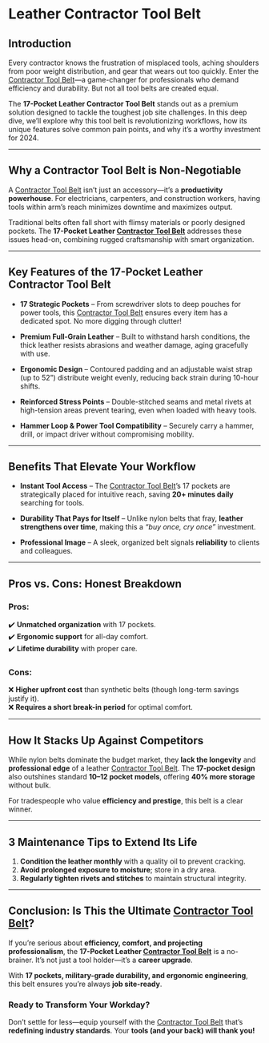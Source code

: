 # Leather Contractor Tool Belt 

## Introduction

Every contractor knows the frustration of misplaced tools, aching shoulders from poor weight distribution, and gear that wears out too quickly. Enter the [Contractor Tool Belt](https://toolsbelts.com/product/contractor-tool-belt/)—a game-changer for professionals who demand efficiency and durability. But not all tool belts are created equal. 

The **17-Pocket Leather Contractor Tool Belt** stands out as a premium solution designed to tackle the toughest job site challenges. In this deep dive, we’ll explore why this tool belt is revolutionizing workflows, how its unique features solve common pain points, and why it’s a worthy investment for 2024.

---

## Why a Contractor Tool Belt is Non-Negotiable

A [Contractor Tool Belt](https://toolsbelts.com/product/contractor-tool-belt/) isn’t just an accessory—it’s a **productivity powerhouse**. For electricians, carpenters, and construction workers, having tools within arm’s reach minimizes downtime and maximizes output. 

Traditional belts often fall short with flimsy materials or poorly designed pockets. The **17-Pocket Leather [Contractor Tool Belt](https://toolsbelts.com/product/contractor-tool-belt/)** addresses these issues head-on, combining rugged craftsmanship with smart organization.

---

## Key Features of the 17-Pocket Leather Contractor Tool Belt

- **17 Strategic Pockets** – From screwdriver slots to deep pouches for power tools, this [Contractor Tool Belt](https://toolsbelts.com/product/contractor-tool-belt/) ensures every item has a dedicated spot. No more digging through clutter!

- **Premium Full-Grain Leather** – Built to withstand harsh conditions, the thick leather resists abrasions and weather damage, aging gracefully with use.

- **Ergonomic Design** – Contoured padding and an adjustable waist strap (up to 52”) distribute weight evenly, reducing back strain during 10-hour shifts.

- **Reinforced Stress Points** – Double-stitched seams and metal rivets at high-tension areas prevent tearing, even when loaded with heavy tools.

- **Hammer Loop & Power Tool Compatibility** – Securely carry a hammer, drill, or impact driver without compromising mobility.

---

## Benefits That Elevate Your Workflow

- **Instant Tool Access** – The [Contractor Tool Belt](https://toolsbelts.com/product/contractor-tool-belt/)’s 17 pockets are strategically placed for intuitive reach, saving **20+ minutes daily** searching for tools.

- **Durability That Pays for Itself** – Unlike nylon belts that fray, **leather strengthens over time**, making this a *“buy once, cry once”* investment.

- **Professional Image** – A sleek, organized belt signals **reliability** to clients and colleagues.

---

## Pros vs. Cons: Honest Breakdown

### **Pros:**
✔️ **Unmatched organization** with 17 pockets.  
✔️ **Ergonomic support** for all-day comfort.  
✔️ **Lifetime durability** with proper care.  

### **Cons:**
❌ **Higher upfront cost** than synthetic belts (though long-term savings justify it).  
❌ **Requires a short break-in period** for optimal comfort.  

---

## How It Stacks Up Against Competitors

While nylon belts dominate the budget market, they **lack the longevity** and **professional edge** of a leather [Contractor Tool Belt](https://toolsbelts.com/product/contractor-tool-belt/). The **17-pocket design** also outshines standard **10–12 pocket models**, offering **40% more storage** without bulk. 

For tradespeople who value **efficiency and prestige**, this belt is a clear winner.

---

## 3 Maintenance Tips to Extend Its Life

1. **Condition the leather monthly** with a quality oil to prevent cracking.  
2. **Avoid prolonged exposure to moisture**; store in a dry area.  
3. **Regularly tighten rivets and stitches** to maintain structural integrity.  

---

## Conclusion: Is This the Ultimate [Contractor Tool Belt](https://toolsbelts.com/product/contractor-tool-belt/)?

If you’re serious about **efficiency, comfort, and projecting professionalism**, the **17-Pocket Leather [Contractor Tool Belt](https://toolsbelts.com/product/contractor-tool-belt/)** is a no-brainer. It’s not just a tool holder—it’s a **career upgrade**. 

With **17 pockets, military-grade durability, and ergonomic engineering**, this belt ensures you’re always **job site-ready**.

### **Ready to Transform Your Workday?**  
Don’t settle for less—equip yourself with the [Contractor Tool Belt](https://toolsbelts.com/product/contractor-tool-belt/) that’s **redefining industry standards**. Your **tools (and your back) will thank you!**
